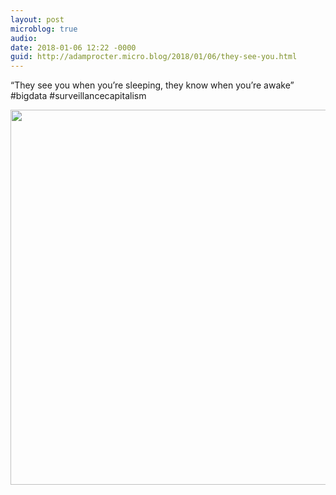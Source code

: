 ```yaml
---
layout: post
microblog: true
audio: 
date: 2018-01-06 12:22 -0000
guid: http://adamprocter.micro.blog/2018/01/06/they-see-you.html
---
```

“They see you when you’re sleeping, they know when you’re awake” #bigdata #surveillancecapitalism

<img src="http://discursive.adamprocter.co.uk/uploads/2018/816dbc7926.jpg" width="600" height="600" />

